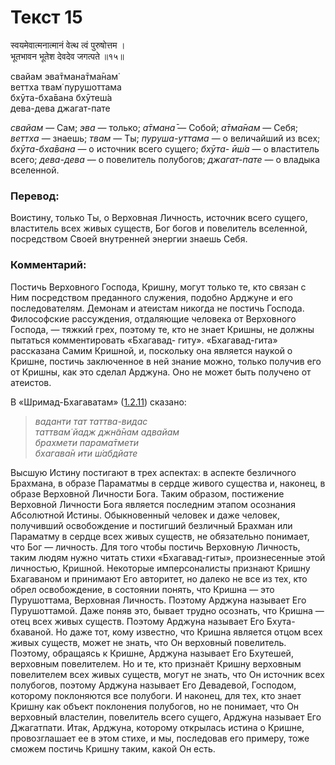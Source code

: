 # Текст 15

स्वयमेवात्मनात्मानं वेत्थ त्वं पुरुषोत्तम ।  
भूतभावन भूतेश देवदेव जगत्पते ॥१५॥

свайам эва̄тмана̄тма̄нам̇  
веттха твам̇ пурушоттама  
бхӯта-бха̄вана бхӯтеш́а  
дева-дева джагат-пате

_свайам_ — Сам; _эва_ — только; _а̄тмана̄_ — Собой; _а̄тма̄нам_ — Себя; _веттха_ — знаешь; _твам_ — Ты; _пуруша-уттама_ — о величайший из всех; _бхӯта-бха̄вана_ — о источник всего сущего; _бхӯта- ӣш́а_ — о властитель всего; _дева-дева_ — о повелитель полубогов; _джагат-пате_ — о владыка вселенной.

### Перевод:

Воистину, только Ты, о Верховная Личность, источник всего сущего, властитель всех живых существ, Бог богов и повелитель вселенной, посредством Своей внутренней энергии знаешь Себя.

### Комментарий:

Постичь Верховного Господа, Кришну, могут только те, кто связан с Ним посредством преданного служения, подобно Арджуне и его последователям. Демонам и атеистам никогда не постичь Господа. Философские рассуждения, отдаляющие человека от Верховного Господа, — тяжкий грех, поэтому те, кто не знает Кришны, не должны пытаться комментировать «Бхагавад- гиту». «Бхагавад-гита» рассказана Самим Кришной, и, поскольку она является наукой о Кришне, постичь заключенное в ней знание можно, только получив его от Кришны, как это сделал Арджуна. Оно не может быть получено от атеистов.

В «Шримад-Бхагаватам» ([1.2.11](#)) сказано:

> _ваданти тат таттва-видас  
> таттвам̇ йадж джн̃а̄нам адвайам  
> брахмети парама̄тмети  
> бхагава̄н ити ш́абдйате_

Высшую Истину постигают в трех аспектах: в аспекте безличного Брахмана, в образе Параматмы в сердце живого существа и, наконец, в образе Верховной Личности Бога. Таким образом, постижение Верховной Личности Бога является последним этапом осознания Абсолютной Истины. Обыкновенный человек и даже человек, получивший освобождение и постигший безличный Брахман или Параматму в сердце всех живых существ, не обязательно понимает, что Бог — личность. Для того чтобы постичь Верховную Личность, таким людям нужно читать стихи «Бхагавад-гиты», произнесенные этой личностью, Кришной. Некоторые имперсоналисты признают Кришну Бхагаваном и принимают Его авторитет, но далеко не все из тех, кто обрел освобождение, в состоянии понять, что Кришна — это Пурушоттама, Верховная Личность. Поэтому Арджуна называет Его Пурушоттамой. Даже поняв это, бывает трудно осознать, что Кришна — отец всех живых существ. Поэтому Арджуна называет Его Бхута-бхаваной. Но даже тот, кому известно, что Кришна является отцом всех живых существ, может не знать, что Он верховный повелитель. Поэтому, обращаясь к Кришне, Арджуна называет Его Бхутешей, верховным повелителем. Но и те, кто признаёт Кришну верховным повелителем всех живых существ, могут не знать, что Он источник всех полубогов, поэтому Арджуна называет Его Девадевой, Господом, которому поклоняются все полубоги. И наконец, для тех, кто знает Кришну как объект поклонения полубогов, но не понимает, что Он верховный властелин, повелитель всего сущего, Арджуна называет Его Джагатпати. Итак, Арджуна, которому открылась истина о Кришне, провозглашает ее в этом стихе, и мы, последовав его примеру, тоже сможем постичь Кришну таким, какой Он есть.